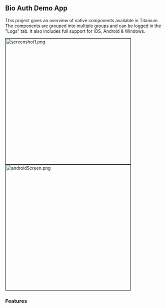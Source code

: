 ## Bio Auth Demo App

This project gives an overview of native components available in Titanium. 
The components are grouped into multiple groups and can be logged in the "Logs" tab. 
It also includes full support for iOS, Android & Windows.

<img width="400" src="https://github.com/djmason9/Appcelerator-BioAuth/blob/BaseApplicationLogin/screenshots/screenshot1.png?raw=true" alt="screenshot1.png"  border="1">
<img width="400" src="https://github.com/djmason9/Appcelerator-BioAuth/blob/BaseApplicationLogin/screenshots/androidScreen.png?raw=true" alt="androidScreen.png" border="1">



### Features
